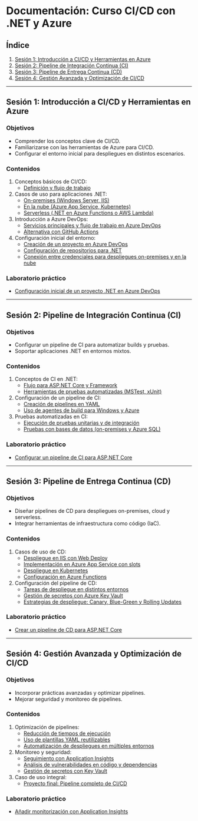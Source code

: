 # Documentación: Curso CI/CD con .NET y Azure

## Índice
1. [Sesión 1: Introducción a CI/CD y Herramientas en Azure](#sesión-1-introducción-a-cicd-y-herramientas-en-azure)
2. [Sesión 2: Pipeline de Integración Continua (CI)](#sesión-2-pipeline-de-integración-continua-ci)
3. [Sesión 3: Pipeline de Entrega Continua (CD)](#sesión-3-pipeline-de-entrega-continua-cd)
4. [Sesión 4: Gestión Avanzada y Optimización de CI/CD](#sesión-4-gestión-avanzada-y-optimización-de-cicd)

---

## Sesión 1: Introducción a CI/CD y Herramientas en Azure

### Objetivos
- Comprender los conceptos clave de CI/CD.
- Familiarizarse con las herramientas de Azure para CI/CD.
- Configurar el entorno inicial para despliegues en distintos escenarios.

### Contenidos
1. Conceptos básicos de CI/CD:
   - [Definición y flujo de trabajo](./Sesion1/ConceptosBasicos/DefinicionYFlujo.md)
2. Casos de uso para aplicaciones .NET:
   - [On-premises (Windows Server, IIS)](./Sesion1/CasosDeUso/OnPremises.md)
   - [En la nube (Azure App Service, Kubernetes)](./Sesion1/CasosDeUso/Nube.md)
   - [Serverless (.NET en Azure Functions o AWS Lambda)](./Sesion1/CasosDeUso/Serverless.md)
3. Introducción a Azure DevOps:
   - [Servicios principales y flujo de trabajo en Azure DevOps](./Sesion1/IntroduccionAzureDevOps/Servicios.md)
   - [Alternativa con GitHub Actions](./Sesion1/IntroduccionAzureDevOps/GitHubActions.md)
4. Configuración inicial del entorno:
   - [Creación de un proyecto en Azure DevOps](./Sesion1/ConfiguracionInicial/CrearProyecto.md)
   - [Configuración de repositorios para .NET](./Sesion1/ConfiguracionInicial/ConfigRepositorios.md)
   - [Conexión entre credenciales para despliegues on-premises y en la nube](./Sesion1/ConfiguracionInicial/ConexionCredenciales.md)

### Laboratorio práctico
- [Configuración inicial de un proyecto .NET en Azure DevOps](./Sesion1/Laboratorio/ConfiguracionInicial.md)

---

## Sesión 2: Pipeline de Integración Continua (CI)

### Objetivos
- Configurar un pipeline de CI para automatizar builds y pruebas.
- Soportar aplicaciones .NET en entornos mixtos.

### Contenidos
1. Conceptos de CI en .NET:
   - [Flujo para ASP.NET Core y Framework](./Sesion2/ConceptosCI/Flujo.md)
   - [Herramientas de pruebas automatizadas (MSTest, xUnit)](./Sesion2/ConceptosCI/PruebasAutomatizadas.md)
2. Configuración de un pipeline de CI:
   - [Creación de pipelines en YAML](./Sesion2/ConfiguracionPipeline/CreacionYAML.md)
   - [Uso de agentes de build para Windows y Azure](./Sesion2/ConfiguracionPipeline/AgentesBuild.md)
3. Pruebas automatizadas en CI:
   - [Ejecución de pruebas unitarias y de integración](./Sesion2/PruebasAutomatizadas/EjecucionPruebas.md)
   - [Pruebas con bases de datos (on-premises y Azure SQL)](./Sesion2/PruebasAutomatizadas/BasesDeDatos.md)

### Laboratorio práctico
- [Configurar un pipeline de CI para ASP.NET Core](./Sesion2/Laboratorio/PipelineCI.md)

---

## Sesión 3: Pipeline de Entrega Continua (CD)

### Objetivos 
- Diseñar pipelines de CD para despliegues on-premises, cloud y serverless.
- Integrar herramientas de infraestructura como código (IaC).

### Contenidos
1. Casos de uso de CD:
   - [Despliegue en IIS con Web Deploy](./Sesion3/CasosDeUso/IISWebDeploy.md)
   - [Implementación en Azure App Service con slots](./Sesion3/CasosDeUso/AppServiceSlots.md)
   - [Despliegue en Kubernetes](./Sesion3/CasosDeUso/Kubernetes.md)
   - [Configuración en Azure Functions](./Sesion3/CasosDeUso/AzureFunctions.md)
2. Configuración del pipeline de CD:
   - [Tareas de despliegue en distintos entornos](./Sesion3/ConfiguracionPipeline/TareasDespliegue.md)
   - [Gestión de secretos con Azure Key Vault](./Sesion3/ConfiguracionPipeline/GestionSecretos.md)
   - [Estrategias de despliegue: Canary, Blue-Green y Rolling Updates](./Sesion3/ConfiguracionPipeline/EstrategiasDespliegue.md)

### Laboratorio práctico
- [Crear un pipeline de CD para ASP.NET Core](./Sesion3/Laboratorio/PipelineCD.md)

---

## Sesión 4: Gestión Avanzada y Optimización de CI/CD

### Objetivos
- Incorporar prácticas avanzadas y optimizar pipelines.
- Mejorar seguridad y monitoreo de pipelines.

### Contenidos
1. Optimización de pipelines:
   - [Reducción de tiempos de ejecución](./Sesion4/Optimizacion/ReduccionTiempos.md)
   - [Uso de plantillas YAML reutilizables](./Sesion4/Optimizacion/PlantillasYAML.md)
   - [Automatización de despliegues en múltiples entornos](./Sesion4/Optimizacion/DesplieguesMultientornos.md)
2. Monitoreo y seguridad:
   - [Seguimiento con Application Insights](./Sesion4/Monitoreo/SeguimientoInsights.md)
   - [Análisis de vulnerabilidades en código y dependencias](./Sesion4/Monitoreo/VulnerabilidadesCodigo.md)
   - [Gestión de secretos con Key Vault](./Sesion4/Monitoreo/GestionSecretos.md)
3. Caso de uso integral:
   - [Proyecto final: Pipeline completo de CI/CD](./Sesion4/CasoIntegral/ProyectoFinal.md)

### Laboratorio práctico
- [Añadir monitorización con Application Insights](./Sesion4/Laboratorio/ApplicationInsights.md)
